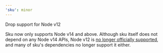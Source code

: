 ```yaml
---
'sku': minor
---
```


Drop support for Node v12

Sku now only supports Node v14 and above.
Although sku itself does not depend on any Node v14 APIs, Node v12 is [no longer officially supported](https://github.com/nodejs/Release#end-of-life-releases), and many of sku's dependencies no longer support it either.